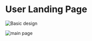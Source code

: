 # User Landing Page

![Basic design](../User%20Landing%20Page.drawio.png)

![main page](../Screenshot%20from%202022-03-24%2010-55.png)
